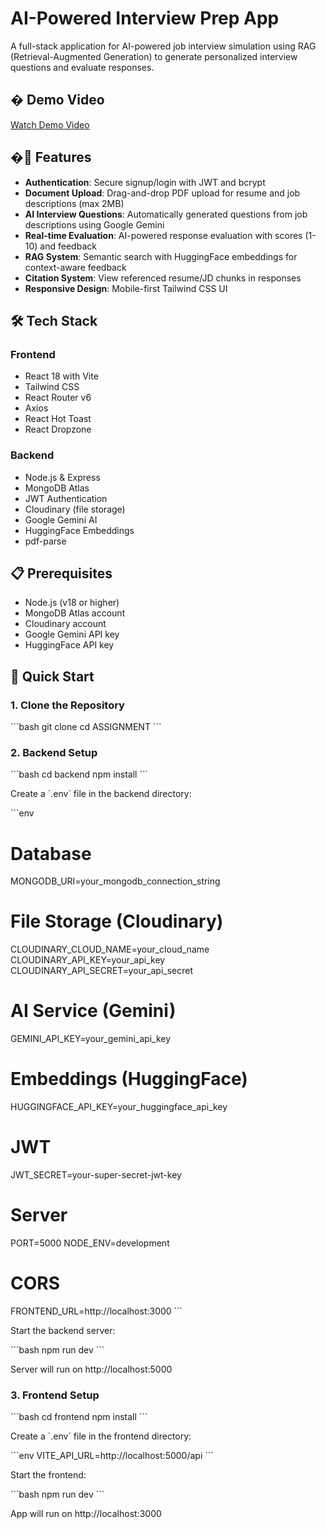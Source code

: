 # AI-Powered Interview Prep App

A full-stack application for AI-powered job interview simulation using RAG (Retrieval-Augmented Generation) to generate personalized interview questions and evaluate responses.

## � Demo Video

[Watch Demo Video](https://drive.google.com/file/d/1UIaF7Qkk3z49tABEivwPTnpjCFZKI67O/view?usp=sharing)


## �🎯 Features

- **Authentication**: Secure signup/login with JWT and bcrypt
- **Document Upload**: Drag-and-drop PDF upload for resume and job descriptions (max 2MB)
- **AI Interview Questions**: Automatically generated questions from job descriptions using Google Gemini
- **Real-time Evaluation**: AI-powered response evaluation with scores (1-10) and feedback
- **RAG System**: Semantic search with HuggingFace embeddings for context-aware feedback
- **Citation System**: View referenced resume/JD chunks in responses
- **Responsive Design**: Mobile-first Tailwind CSS UI

## 🛠️ Tech Stack

### Frontend
- React 18 with Vite
- Tailwind CSS
- React Router v6
- Axios
- React Hot Toast
- React Dropzone

### Backend
- Node.js & Express
- MongoDB Atlas
- JWT Authentication
- Cloudinary (file storage)
- Google Gemini AI
- HuggingFace Embeddings
- pdf-parse

## 📋 Prerequisites

- Node.js (v18 or higher)
- MongoDB Atlas account
- Cloudinary account
- Google Gemini API key
- HuggingFace API key

## 🚀 Quick Start

### 1. Clone the Repository

\`\`\`bash
git clone <your-repo-url>
cd ASSIGNMENT
\`\`\`

### 2. Backend Setup

\`\`\`bash
cd backend
npm install
\`\`\`

Create a \`.env\` file in the backend directory:

\`\`\`env
# Database
MONGODB_URI=your_mongodb_connection_string

# File Storage (Cloudinary)
CLOUDINARY_CLOUD_NAME=your_cloud_name
CLOUDINARY_API_KEY=your_api_key
CLOUDINARY_API_SECRET=your_api_secret

# AI Service (Gemini)
GEMINI_API_KEY=your_gemini_api_key

# Embeddings (HuggingFace)
HUGGINGFACE_API_KEY=your_huggingface_api_key

# JWT
JWT_SECRET=your-super-secret-jwt-key

# Server
PORT=5000
NODE_ENV=development

# CORS
FRONTEND_URL=http://localhost:3000
\`\`\`

Start the backend server:

\`\`\`bash
npm run dev
\`\`\`

Server will run on http://localhost:5000

### 3. Frontend Setup

\`\`\`bash
cd frontend
npm install
\`\`\`

Create a \`.env\` file in the frontend directory:

\`\`\`env
VITE_API_URL=http://localhost:5000/api
\`\`\`

Start the frontend:

\`\`\`bash
npm run dev
\`\`\`

App will run on http://localhost:3000
